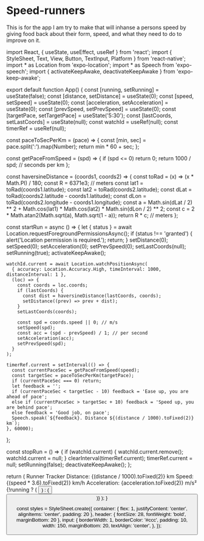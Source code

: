 # Speed-runners
This is for the app I am try to make that will inhanse a persons speed by giving food back about their form, speed, and what they need to do to improve on it.



























import React, { useState, useEffect, useRef } from 'react';
import { StyleSheet, Text, View, Button, TextInput, Platform } from 'react-native';
import * as Location from 'expo-location';
import * as Speech from 'expo-speech';
import { activateKeepAwake, deactivateKeepAwake } from 'expo-keep-awake';

export default function App() {
  const [running, setRunning] = useState(false);
  const [distance, setDistance] = useState(0);
  const [speed, setSpeed] = useState(0);
  const [acceleration, setAcceleration] = useState(0);
  const [prevSpeed, setPrevSpeed] = useState(0);
  const [targetPace, setTargetPace] = useState('5:30');
  const [lastCoords, setLastCoords] = useState(null);
  const watchId = useRef(null);
  const timerRef = useRef(null);

  const paceToSecPerKm = (pace) => {
    const [min, sec] = pace.split(':').map(Number);
    return min * 60 + sec;
  };

  const getPaceFromSpeed = (spd) => {
    if (spd <= 0) return 0;
    return 1000 / spd; // seconds per km
  };

  const haversineDistance = (coords1, coords2) => {
    const toRad = (x) => (x * Math.PI) / 180;
    const R = 6371e3; // meters
    const lat1 = toRad(coords1.latitude);
    const lat2 = toRad(coords2.latitude);
    const dLat = toRad(coords2.latitude - coords1.latitude);
    const dLon = toRad(coords2.longitude - coords1.longitude);
    const a =
      Math.sin(dLat / 2) ** 2 +
      Math.cos(lat1) * Math.cos(lat2) * Math.sin(dLon / 2) ** 2;
    const c = 2 * Math.atan2(Math.sqrt(a), Math.sqrt(1 - a));
    return R * c; // meters
  };

  const startRun = async () => {
    let { status } = await Location.requestForegroundPermissionsAsync();
    if (status !== 'granted') {
      alert('Location permission is required.');
      return;
    }
    setDistance(0);
    setSpeed(0);
    setAcceleration(0);
    setPrevSpeed(0);
    setLastCoords(null);
    setRunning(true);
    activateKeepAwake();

    watchId.current = await Location.watchPositionAsync(
      { accuracy: Location.Accuracy.High, timeInterval: 1000, distanceInterval: 1 },
      (loc) => {
        const coords = loc.coords;
        if (lastCoords) {
          const dist = haversineDistance(lastCoords, coords);
          setDistance((prev) => prev + dist);
        }
        setLastCoords(coords);

        const spd = coords.speed || 0; // m/s
        setSpeed(spd);
        const acc = (spd - prevSpeed) / 1; // per second
        setAcceleration(acc);
        setPrevSpeed(spd);
      }
    );

    timerRef.current = setInterval(() => {
      const currentPaceSec = getPaceFromSpeed(speed);
      const targetSec = paceToSecPerKm(targetPace);
      if (currentPaceSec === 0) return;
      let feedback = '';
      if (currentPaceSec < targetSec - 10) feedback = 'Ease up, you are ahead of pace';
      else if (currentPaceSec > targetSec + 10) feedback = 'Speed up, you are behind pace';
      else feedback = 'Good job, on pace';
      Speech.speak(`${feedback}. Distance ${(distance / 1000).toFixed(2)} km`);
    }, 60000);
  };

  const stopRun = () => {
    if (watchId.current) {
      watchId.current.remove();
      watchId.current = null;
    }
    clearInterval(timerRef.current);
    timerRef.current = null;
    setRunning(false);
    deactivateKeepAwake();
  };

  return (
    <View style={styles.container}>
      <Text style={styles.header}>Runner Tracker</Text>
      <TextInput
        style={styles.input}
        value={targetPace}
        onChangeText={setTargetPace}
        placeholder="Target pace (mm:ss)"
      />
      <Text>Distance: {(distance / 1000).toFixed(2)} km</Text>
      <Text>Speed: {(speed * 3.6).toFixed(2)} km/h</Text>
      <Text>Acceleration: {acceleration.toFixed(2)} m/s²</Text>
      {!running ? (
        <Button title="Start Run" onPress={startRun} />
      ) : (
        <Button title="Stop Run" onPress={stopRun} color="red" />
      )}
    </View>
  );
}

const styles = StyleSheet.create({
  container: { flex: 1, justifyContent: 'center', alignItems: 'center', padding: 20 },
  header: { fontSize: 28, fontWeight: 'bold', marginBottom: 20 },
  input: {
    borderWidth: 1,
    borderColor: '#ccc',
    padding: 10,
    width: 150,
    marginBottom: 20,
    textAlign: 'center',
  },
});
